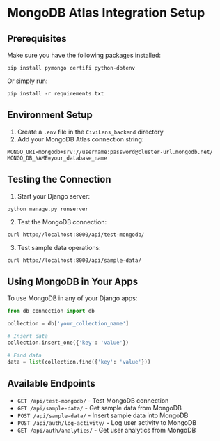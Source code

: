 # MongoDB Atlas Integration Setup

## Prerequisites

Make sure you have the following packages installed:

```
pip install pymongo certifi python-dotenv
```

Or simply run:

```
pip install -r requirements.txt
```

## Environment Setup

1. Create a `.env` file in the `CiviLens_backend` directory
2. Add your MongoDB Atlas connection string:

```
MONGO_URI=mongodb+srv://username:password@cluster-url.mongodb.net/
MONGO_DB_NAME=your_database_name
```

## Testing the Connection

1. Start your Django server:

```
python manage.py runserver
```

2. Test the MongoDB connection:

```
curl http://localhost:8000/api/test-mongodb/
```

3. Test sample data operations:

```
curl http://localhost:8000/api/sample-data/
```

## Using MongoDB in Your Apps

To use MongoDB in any of your Django apps:

```python
from db_connection import db

collection = db['your_collection_name']

# Insert data
collection.insert_one({'key': 'value'})

# Find data
data = list(collection.find({'key': 'value'}))
```

## Available Endpoints

- `GET /api/test-mongodb/` - Test MongoDB connection
- `GET /api/sample-data/` - Get sample data from MongoDB
- `POST /api/sample-data/` - Insert sample data into MongoDB
- `POST /api/auth/log-activity/` - Log user activity to MongoDB
- `GET /api/auth/analytics/` - Get user analytics from MongoDB
